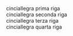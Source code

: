 cinciallegra prima riga\
cinciallegra seconda riga\
cinciallegra terza riga\
cinciallegra quarta riga